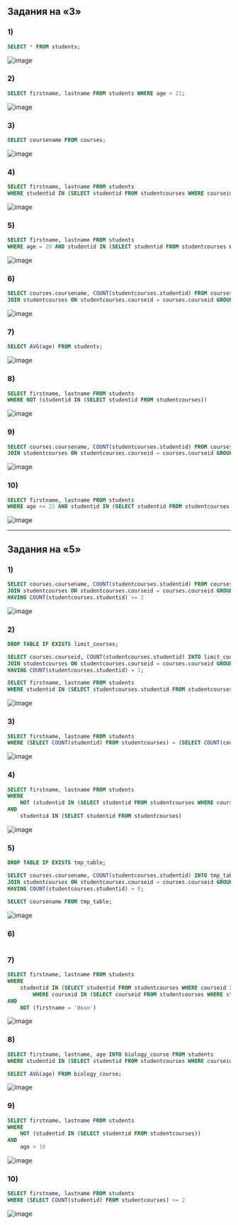 ## Задания на «3»
### 1)
```sql
SELECT * FROM students;
```
![image](https://github.com/b0ryakha/SQL/assets/47691726/7643776d-adcd-4d13-b420-f5747f5b1205)

### 2)
```sql
SELECT firstname, lastname FROM students WHERE age > 21;
```
![image](https://github.com/b0ryakha/SQL/assets/47691726/c4f7835b-990b-46a6-9709-c97e62369e60)

### 3)
```sql
SELECT coursename FROM courses;
```
![image](https://github.com/b0ryakha/SQL/assets/47691726/7de466e4-606a-4399-95dd-f2e4c874fc4e)

### 4)
```sql
SELECT firstname, lastname FROM students
WHERE studentid IN (SELECT studentid FROM studentcourses WHERE courseid = (SELECT courseid FROM courses WHERE coursename = 'Математика'));
```
![image](https://github.com/b0ryakha/SQL/assets/47691726/e36d056c-ed30-45a7-a373-d3142044ec42)

### 5)
```sql
SELECT firstname, lastname FROM students
WHERE age = 20 AND studentid IN (SELECT studentid FROM studentcourses WHERE courseid = (SELECT courseid FROM courses WHERE coursename = 'История'));
```
![image](https://github.com/b0ryakha/SQL/assets/47691726/41d6a101-98d9-4b8c-bd1a-9e41cb83d0b4)

### 6)
```sql
SELECT courses.coursename, COUNT(studentcourses.studentid) FROM courses
JOIN studentcourses ON studentcourses.courseid = courses.courseid GROUP BY courses.courseid
```
![image](https://github.com/b0ryakha/SQL/assets/47691726/765d3b31-0abc-48b2-9e49-63d9829c0567)

### 7)
```sql
SELECT AVG(age) FROM students;
```
![image](https://github.com/b0ryakha/SQL/assets/47691726/420080fe-b908-4b4e-9ed4-f6bd0dc8b502)

### 8)
```sql
SELECT firstname, lastname FROM students
WHERE NOT (studentid IN (SELECT studentid FROM studentcourses))
```
![image](https://github.com/b0ryakha/SQL/assets/47691726/f9dff843-d1aa-437a-848b-d2e845c6fadc)

### 9)
```sql
SELECT courses.coursename, COUNT(studentcourses.studentid) FROM courses
JOIN studentcourses ON studentcourses.courseid = courses.courseid GROUP BY courses.courseid
```
![image](https://github.com/b0ryakha/SQL/assets/47691726/ce527a84-d3be-4653-b0dd-c07d36d9961f)

### 10)
```sql
SELECT firstname, lastname FROM students
WHERE age <= 22 AND studentid IN (SELECT studentid FROM studentcourses WHERE courseid = (SELECT courseid FROM courses WHERE coursename = 'Биология'));
```
![image](https://github.com/b0ryakha/SQL/assets/47691726/a166bb0f-6832-4cf6-a080-a03d1fc37cae)



---



## Задания на «5»
### 1)
```sql
SELECT courses.coursename, COUNT(studentcourses.studentid) FROM courses
JOIN studentcourses ON studentcourses.courseid = courses.courseid GROUP BY courses.courseid
HAVING COUNT(studentcourses.studentid) >= 2
```
![image](https://github.com/b0ryakha/SQL/assets/47691726/af33d268-4ecc-4854-9b17-e5ae454c3f30)

### 2)
```sql
DROP TABLE IF EXISTS limit_courses;

SELECT courses.courseid, COUNT(studentcourses.studentid) INTO limit_courses FROM courses
JOIN studentcourses ON studentcourses.courseid = courses.courseid GROUP BY courses.courseid
HAVING COUNT(studentcourses.studentid) = 1;

SELECT firstname, lastname FROM students
WHERE studentid IN (SELECT studentcourses.studentid FROM studentcourses WHERE studentcourses.courseid IN (SELECT limit_courses.courseid FROM limit_courses));
```
![image](https://github.com/b0ryakha/SQL/assets/47691726/a2cfbe75-6872-4e0d-952f-3d721a17cc78)

### 3)
```sql
SELECT firstname, lastname FROM students
WHERE (SELECT COUNT(studentid) FROM studentcourses) = (SELECT COUNT(courseid) FROM courses)
```
![image](https://github.com/b0ryakha/SQL/assets/47691726/70f0a6df-a18d-45b4-8adb-ab6a6cd52790)

### 4)
```sql
SELECT firstname, lastname FROM students
WHERE
	NOT (studentid IN (SELECT studentid FROM studentcourses WHERE courseid = (SELECT courseid FROM courses WHERE coursename = 'Информатика')))
AND
	studentid IN (SELECT studentid FROM studentcourses)
```
![image](https://github.com/b0ryakha/SQL/assets/47691726/1d0f93ef-e136-4422-8225-9853026b07fd)

### 5)
```sql
DROP TABLE IF EXISTS tmp_table;

SELECT courses.coursename, COUNT(studentcourses.studentid) INTO tmp_table FROM courses
JOIN studentcourses ON studentcourses.courseid = courses.courseid GROUP BY courses.courseid
HAVING COUNT(studentcourses.studentid) = 0;

SELECT coursename FROM tmp_table;
```
![image](https://github.com/b0ryakha/SQL/assets/47691726/379670a3-502a-4366-a0d6-81371183b915)

### 6)
```sql

```

### 7)
```sql
SELECT firstname, lastname FROM students
WHERE
	studentid IN (SELECT studentid FROM studentcourses WHERE courseid IN (SELECT courseid FROM courses
		WHERE courseid IN (SELECT courseid FROM studentcourses WHERE studentid = (SELECT studentid FROM students WHERE firstname = 'Иван'))))
AND
	NOT (firstname = 'Иван')
```
![image](https://github.com/b0ryakha/SQL/assets/47691726/b0e0906c-94eb-4b67-bad4-6ca2284aebe6)

### 8)
```sql
SELECT firstname, lastname, age INTO biology_course FROM students
WHERE studentid IN (SELECT studentid FROM studentcourses WHERE courseid = (SELECT courseid FROM courses WHERE coursename = 'Биология'));

SELECT AVG(age) FROM biology_course;
```
![image](https://github.com/b0ryakha/SQL/assets/47691726/7173364b-3917-4fe3-822f-aedb708c8cdd)

### 9)
```sql
SELECT firstname, lastname FROM students
WHERE
	NOT (studentid IN (SELECT studentid FROM studentcourses))
AND
	age > 18
```
![image](https://github.com/b0ryakha/SQL/assets/47691726/b1114cfd-98b9-426b-b90a-577c4fd05a46)

### 10)
```sql
SELECT firstname, lastname FROM students
WHERE (SELECT COUNT(studentid) FROM studentcourses) >= 2
```
![image](https://github.com/b0ryakha/SQL/assets/47691726/5659eb79-c15a-4203-b4fb-b251d4260676)
